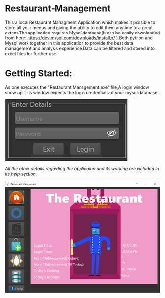 # Restaurant-Management
This a local Restaurant Managment Application which makes it possible to store all your menus and giving the ability to edit them anytime to a great extent.The application requires Mysql database(It can be easily downloaded from here: https://dev.mysql.com/downloads/installer/ ).Both python and Mysql work together in this application to provide the best data management and analysis experience.Data can be filtered and stored into excel files for further use.

# Getting Started:
As one executes the "Restaurant Management.exe" file,A login window show up.This window expects the login credentials of your mysql database.

![](Screenshots/login.png)

*All the other details regarding the applicaion and its working are included in its help section.*

![](Screenshots/home.png)
